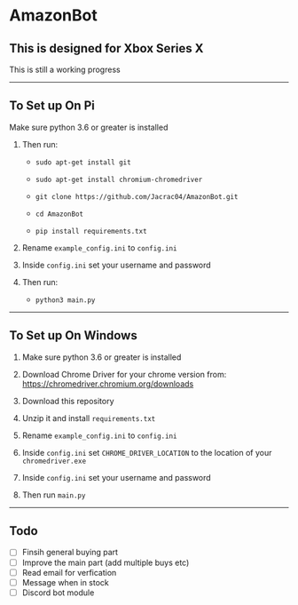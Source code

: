# AmazonBot
## This is designed for Xbox Series X
This is still a working progress 

***

## To Set up On Pi

Make sure python 3.6 or greater is installed

1. Then run:

    * `sudo apt-get install git`

    * `sudo apt-get install chromium-chromedriver`

    * `git clone https://github.com/Jacrac04/AmazonBot.git`

    * `cd AmazonBot`

    * `pip install requirements.txt`

2. Rename `example_config.ini` to `config.ini` 

3. Inside `config.ini` set your username and password

4. Then run:
    * `python3 main.py`

***

## To Set up On Windows

1. Make sure python 3.6 or greater is installed

2. Download Chrome Driver for your chrome version from: https://chromedriver.chromium.org/downloads

3. Download this repository

4. Unzip it and install `requirements.txt`

5. Rename `example_config.ini` to `config.ini` 

6. Inside `config.ini` set `CHROME_DRIVER_LOCATION` to the location of your `chromedriver.exe`

7. Inside `config.ini` set your username and password

8. Then run `main.py`

***

## Todo

- [ ] Finsih general buying part
- [ ] Improve the main part (add multiple buys etc)
- [ ] Read email for verfication
- [ ] Message when in stock 
- [ ] Discord bot module
